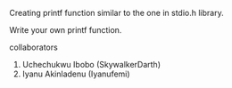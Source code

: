 Creating printf function similar to the one in stdio.h library.

Write your own printf function.

collaborators

1. Uchechukwu Ibobo (SkywalkerDarth)
2. Iyanu Akinladenu (Iyanufemi)
